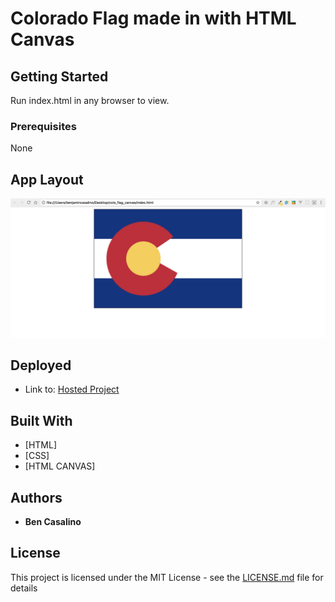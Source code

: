 # Colorado Flag made in with HTML Canvas
## Getting Started

Run index.html in any browser to view.

### Prerequisites
None

## App Layout
![Layout of the Website](Layout.png)

## Deployed
- Link to: [Hosted Project](https://colorado-flag-canvas.firebaseapp.com/)

## Built With

* [HTML]
* [CSS]
* [HTML CANVAS]


## Authors

* **Ben Casalino**

## License

This project is licensed under the MIT License - see the [LICENSE.md](LICENSE.md) file for details

